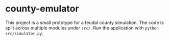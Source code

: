 # county-emulator

This project is a small prototype for a feudal county simulation. The code
is split across multiple modules under `src/`. Run the application with
`python src/simulator.py`.
